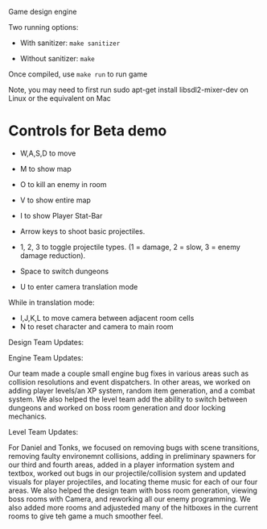 Game design engine

Two running options:

* With sanitizer: `make sanitizer`

* Without sanitizer: `make`

Once compiled, use `make run` to run game

Note, you may need to first run sudo apt-get install libsdl2-mixer-dev on Linux or the equivalent on Mac 


# Controls for Beta demo

* W,A,S,D to move

* M to show map

* O to kill an enemy in room

* V to show entire map

* I to show Player Stat-Bar

* Arrow keys to shoot basic projectiles.

* 1, 2, 3 to toggle projectile types. (1 = damage, 2 = slow, 3 = enemy damage reduction). 

* Space to switch dungeons

* U to enter camera translation mode

While in translation mode:

* I,J,K,L to move camera between adjacent room cells
* N to reset character and camera to main room

Design Team Updates:


Engine Team Updates:

Our team made a couple small engine bug fixes in various areas such as collision resolutions and event dispatchers. In other areas, we worked on adding player levels/an XP system, random item generation, and a combat system. We also helped the level team add the ability to switch between dungeons and worked on boss room generation and door locking mechanics.

Level Team Updates:

For Daniel and Tonks, we focused on removing bugs with scene transitions, removing faulty environemnt collisions, adding in preliminary spawners for our third and fourth areas, added in a player information system and textbox, worked out bugs in our projectile/collision system and updated visuals for player projectiles, and locating theme music for each of our four areas. We also helped the design team with boss room generation, viewing boss rooms with Camera, and reworking all our enemy programming. We also added more rooms and adjusteded many of the hitboxes in the current rooms to give teh game a much smoother feel.   
